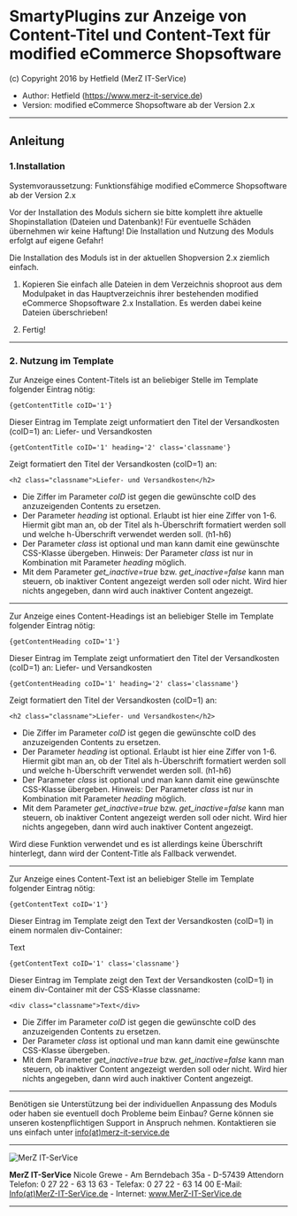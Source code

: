 
# SmartyPlugins zur Anzeige von Content-Titel und Content-Text für modified eCommerce Shopsoftware
(c) Copyright 2016 by Hetfield (MerZ IT-SerVice)

- Author: 	Hetfield (https://www.merz-it-service.de)
- Version: 	modified eCommerce Shopsoftware ab der Version 2.x

<hr />

## Anleitung

### 1.Installation

Systemvoraussetzung: Funktionsfähige modified eCommerce Shopsoftware ab der Version 2.x

Vor der Installation des Moduls sichern sie bitte komplett ihre aktuelle Shopinstallation (Dateien und Datenbank)!
Für eventuelle Schäden übernehmen wir keine Haftung!
Die Installation und Nutzung des Moduls erfolgt auf eigene Gefahr!

Die Installation des Moduls ist in der aktuellen Shopversion 2.x ziemlich einfach.

1. Kopieren Sie einfach alle Dateien in dem Verzeichnis shoproot aus dem Modulpaket
   in das Hauptverzeichnis ihrer bestehenden modified eCommerce Shopsoftware 2.x Installation.
   Es werden dabei keine Dateien überschrieben!

2. Fertig!

<hr />

### 2. Nutzung im Template

Zur Anzeige eines Content-Titels ist an beliebiger Stelle im Template folgender Eintrag nötig:

    {getContentTitle coID='1'}

Dieser Eintrag im Template zeigt unformatiert den Titel der Versandkosten (coID=1) an:
Liefer- und Versandkosten

    {getContentTitle coID='1' heading='2' class='classname'}

Zeigt formatiert den Titel der Versandkosten (coID=1) an:

    <h2 class="classname">Liefer- und Versandkosten</h2>

- Die Ziffer im Parameter *coID* ist gegen die gewünschte coID des anzuzeigenden Contents zu ersetzen.
- Der Parameter *heading* ist optional. Erlaubt ist hier eine Ziffer von 1-6.
  Hiermit gibt man an, ob der Titel als h-Überschrift formatiert werden soll
  und welche h-Überschrift verwendet werden soll. (h1-h6)
- Der Parameter *class* ist optional und man kann damit eine gewünschte CSS-Klasse übergeben.
  Hinweis: Der Parameter *class* ist nur in Kombination mit Parameter *heading* möglich.
- Mit dem Parameter *get_inactive=true* bzw. *get_inactive=false* kann man steuern, ob inaktiver Content angezeigt werden soll oder nicht. Wird hier nichts angegeben, dann wird auch inaktiver Content angezeigt.

<hr />

Zur Anzeige eines Content-Headings ist an beliebiger Stelle im Template folgender Eintrag nötig:

    {getContentHeading coID='1'}

Dieser Eintrag im Template zeigt unformatiert den Titel der Versandkosten (coID=1) an:
Liefer- und Versandkosten

    {getContentHeading coID='1' heading='2' class='classname'}

Zeigt formatiert den Titel der Versandkosten (coID=1) an:

    <h2 class="classname">Liefer- und Versandkosten</h2>

- Die Ziffer im Parameter *coID* ist gegen die gewünschte coID des anzuzeigenden Contents zu ersetzen.
- Der Parameter *heading* ist optional. Erlaubt ist hier eine Ziffer von 1-6.
  Hiermit gibt man an, ob der Titel als h-Überschrift formatiert werden soll
  und welche h-Überschrift verwendet werden soll. (h1-h6)
- Der Parameter *class* ist optional und man kann damit eine gewünschte CSS-Klasse übergeben.
  Hinweis: Der Parameter *class* ist nur in Kombination mit Parameter *heading* möglich.
- Mit dem Parameter *get_inactive=true* bzw. *get_inactive=false* kann man steuern, ob inaktiver Content angezeigt werden soll oder nicht. Wird hier nichts angegeben, dann wird auch inaktiver Content angezeigt.

Wird diese Funktion verwendet und es ist allerdings keine Überschrift hinterlegt,
dann wird der Content-Title als Fallback verwendet.

<hr />

Zur Anzeige eines Content-Text ist an beliebiger Stelle im Template folgender Eintrag nötig:

    {getContentText coID='1'}

Dieser Eintrag im Template zeigt den Text der Versandkosten (coID=1) in einem normalen div-Container:
<div>Text</div>

    {getContentText coID='1' class='classname'}

Dieser Eintrag im Template zeigt den Text der Versandkosten (coID=1) in einem div-Container
mit der CSS-Klasse classname:

    <div class="classname">Text</div>

- Die Ziffer im Parameter *coID* ist gegen die gewünschte coID des anzuzeigenden Contents zu ersetzen.
- Der Parameter *class* ist optional und man kann damit eine gewünschte CSS-Klasse übergeben.
- Mit dem Parameter *get_inactive=true* bzw. *get_inactive=false* kann man steuern, ob inaktiver Content angezeigt werden soll oder nicht. Wird hier nichts angegeben, dann wird auch inaktiver Content angezeigt.

<hr />

Benötigen sie Unterstützung bei der individuellen Anpassung des Moduls oder haben sie eventuell doch Probleme beim Einbau?
Gerne können sie unseren kostenpflichtigen Support in Anspruch nehmen.
Kontaktieren sie uns einfach unter <a href="https://www.merz-it-service.de/Kontakt.html">info(at)merz-it-service.de</a>

<hr />
<img src="https://www.merz-it-service.de/images/logo.png" alt="MerZ IT-SerVice" title="MerZ IT-SerVice" />

**MerZ IT-SerVice** Nicole Grewe - Am Berndebach 35a - D-57439 Attendorn
Telefon: 0 27 22 - 63 13 63 - Telefax: 0 27 22 - 63 14 00
E-Mail: <a href="https://www.merz-it-service.de/Kontakt.html">Info(at)MerZ-IT-SerVice.de</a> - Internet: <a href="https://www.merz-it-service.de">www.MerZ-IT-SerVice.de</a>

<hr />